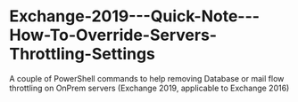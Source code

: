 # Exchange-2019---Quick-Note---How-To-Override-Servers-Throttling-Settings
A couple of PowerShell commands to help removing Database or mail flow throttling on OnPrem servers (Exchange 2019, applicable to Exchange 2016)
